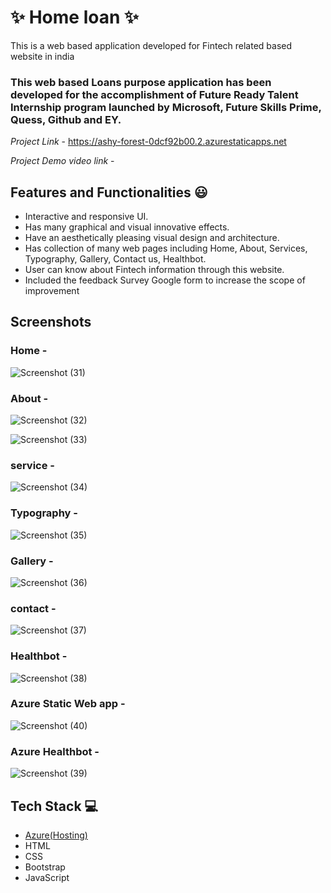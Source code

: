 # ✨ Home loan  ✨

This is a web based application developed for Fintech related based website in india

### This web based Loans purpose application has been developed for the accomplishment of Future Ready Talent Internship program launched by Microsoft, Future Skills Prime, Quess, Github and EY.


*Project Link* -  https://ashy-forest-0dcf92b00.2.azurestaticapps.net

*Project Demo video link*  -


## Features and Functionalities 😃

- Interactive and responsive UI.
- Has many graphical and visual innovative effects.
- Have an aesthetically pleasing visual design and architecture.
- Has collection of many web pages including Home, About, Services, Typography, Gallery, Contact us, Healthbot.
- User can know about Fintech information through this website.
- Included the feedback Survey Google form to increase the scope of improvement 

## Screenshots

 

### Home -
![Screenshot (31)](https://user-images.githubusercontent.com/120080193/208038971-42bc0f9d-2646-4d17-bd11-d0b811a1e07c.png)





   

### About -
![Screenshot (32)](https://user-images.githubusercontent.com/120080193/208039252-1ba43413-9de4-4fc0-87b1-4c5e179c26f1.png)

![Screenshot (33)](https://user-images.githubusercontent.com/120080193/208039262-51923dc7-6059-44b0-a3b1-ad38670c52b4.png)








### service -



![Screenshot (34)](https://user-images.githubusercontent.com/120080193/208039761-de59d199-017d-41c7-b35b-c5a72e45474b.png)











### Typography - 
![Screenshot (35)](https://user-images.githubusercontent.com/120080193/208039802-9d75cc33-fcd4-4d9b-a53c-43505a28e93b.png)














### Gallery -



![Screenshot (36)](https://user-images.githubusercontent.com/120080193/208039817-c677084c-e6f1-415e-b4c3-fc9fd7f5cd50.png)













### contact -


![Screenshot (37)](https://user-images.githubusercontent.com/120080193/208039849-4add04b6-cad9-446c-81ff-5ffa3f10bc05.png)














### Healthbot -




![Screenshot (38)](https://user-images.githubusercontent.com/120080193/208039867-8bef52f2-7bba-41cc-bfb5-84cd22d31932.png)











### Azure Static Web app -





![Screenshot (40)](https://user-images.githubusercontent.com/120080193/208040638-fa4ace25-fa3f-41b3-92fc-19ea50159e4b.png)










### Azure Healthbot -



![Screenshot (39)](https://user-images.githubusercontent.com/120080193/208039901-e8eafd95-75c2-4a91-9f83-ac8abbd62cb7.png)











## Tech Stack 💻

- [Azure(Hosting)](https://azure.microsoft.com/en-in/features/azure-portal/)
- HTML
- CSS
- Bootstrap
- JavaScript
